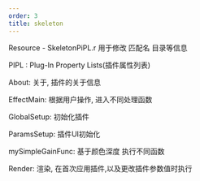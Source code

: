 ```yaml
---
order: 3
title: skeleton
---
```


Resource - SkeletonPiPL.r 用于修改 匹配名 目录等信息

PIPL : Plug-In Property Lists(插件属性列表)

About: 关于, 插件的关于信息

EffectMain: 根据用户操作, 进入不同处理函数

GlobalSetup: 初始化插件

ParamsSetup: 插件UI初始化

mySimpleGainFunc: 基于颜色深度 执行不同函数

Render: 渲染, 在首次应用插件,以及更改插件参数值时执行
